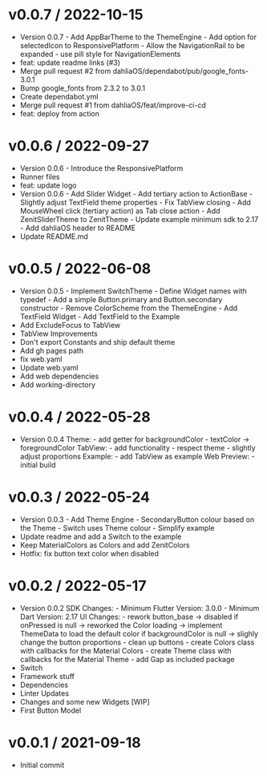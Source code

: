 
v0.0.7 / 2022-10-15
===================

  * Version 0.0.7 - Add AppBarTheme to the ThemeEngine - Add option for selectedIcon to ResponsivePlatform - Allow the NavigationRail to be expanded - use pill style for NavigationElements
  * feat: update readme links (#3)
  * Merge pull request #2 from dahliaOS/dependabot/pub/google_fonts-3.0.1
  * Bump google_fonts from 2.3.2 to 3.0.1
  * Create dependabot.yml
  * Merge pull request #1 from dahliaOS/feat/improve-ci-cd
  * feat: deploy from action

v0.0.6 / 2022-09-27
===================

  * Version 0.0.6 - Introduce the ResponsivePlatform
  * Runner files
  * feat: update logo
  * Version 0.0.6 - Add Slider Widget - Add tertiary action to ActionBase - Slightly adjust TextField theme properties - Fix TabView closing - Add MouseWheel click (tertiary action) as Tab close action - Add ZenitSliderTheme to ZenitTheme - Update example minimum sdk to 2.17 - Add dahliaOS header to README
  * Update README.md

v0.0.5 / 2022-06-08
===================

  * Version 0.0.5 - Implement SwitchTheme - Define Widget names with typedef - Add a simple Button.primary and Button.secondary constructor - Remove ColorScheme from the ThemeEngine - Add TextField Widget - Add TextField to the Example
  * Add ExcludeFocus to TabView
  * TabView Improvements
  * Don't export Constants and ship default theme
  * Add gh pages path
  * fix web.yaml
  * Update web.yaml
  * Add web dependencies
  * Add working-directory

v0.0.4 / 2022-05-28
===================

  * Version 0.0.4 Theme: - add getter for backgroundColor - textColor -> foregroundColor TabView: - add functionality - respect theme - slightly adjust proportions Example: - add TabView as example Web Preview: - initial build

v0.0.3 / 2022-05-24
===================

  * Version 0.0.3 - Add Theme Engine - SecondaryButton colour based on the Theme - Switch uses Theme colour - Simplify example
  * Update readme and add a Switch to the example
  * Keep MaterialColors as Colors and add ZenitColors
  * Hotfix: fix button text color when disabled

v0.0.2 / 2022-05-17
===================

  * Version 0.0.2 SDK Changes: - Minimum Flutter Version: 3.0.0 - Minimum Dart Version: 2.17 UI Changes: - rework button_base     -> disabled if onPressed is null     -> reworked the Color loading     -> implement ThemeData to load the default color if backgroundColor is null     -> slighly change the button proportions - clean up buttons - create Colors class with callbacks for the Material Colors - create Theme class with callbacks for the Material Theme - add Gap as included package
  * Switch
  * Framework stuff
  * Dependencies
  * Linter Updates
  * Changes and some new Widgets [WIP]
  * First Button Model

v0.0.1 / 2021-09-18
===================

  * Initial commit
